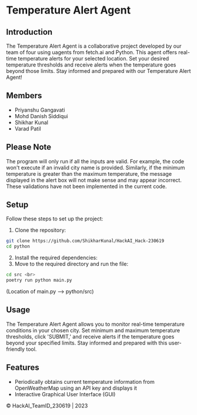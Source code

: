 # Temperature Alert Agent

## Introduction

The Temperature Alert Agent is a collaborative project developed by our team of four using uagents from fetch.ai and Python. This agent offers real-time temperature alerts for your selected location. Set your desired temperature thresholds and receive alerts when the temperature goes beyond those limits. Stay informed and prepared with our Temperature Alert Agent!

## Members

- Priyanshu Gangavati
- Mohd Danish Siddiqui
- Shikhar Kunal
- Varad Patil

## Please Note

The program will only run if all the inputs are valid. For example, the code won't execute if an invalid city name is provided. Similarly, if the minimum temperature is greater than the maximum temperature, the message displayed in the alert box will not make sense and may appear incorrect. These validations have not been implemented in the current code.

## Setup

Follow these steps to set up the project:

1. Clone the repository:
```bash
git clone https://github.com/ShikharKunal/HackAI_Hack-230619 
cd python
```

2. Install the required dependencies:
3. Move to the required directory and run the file:

```bash
cd src <br>
poetry run python main.py
```
(Location of main.py --> python/src)


## Usage

The Temperature Alert Agent allows you to monitor real-time temperature conditions in your chosen city. Set minimum and maximum temperature thresholds, click 'SUBMIT,' and receive alerts if the temperature goes beyond your specified limits. Stay informed and prepared with this user-friendly tool.

## Features

- Periodically obtains current temperature information from OpenWeatherMap using an API key and displays it
- Interactive Graphical User Interface (GUI)

&copy; HackAI_TeamID_230619 | 2023

